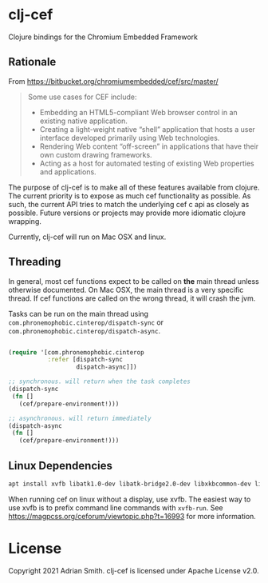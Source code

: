 # clj-cef

Clojure bindings for the Chromium Embedded Framework


## Rationale


From <https://bitbucket.org/chromiumembedded/cef/src/master/>

> Some use cases for CEF include:
> 
>- Embedding an HTML5-compliant Web browser control in an existing native application.
>- Creating a light-weight native “shell” application that hosts a user interface developed primarily using Web technologies.
>- Rendering Web content “off-screen” in applications that have their own custom drawing frameworks.
>- Acting as a host for automated testing of existing Web properties and applications.

The purpose of clj-cef is to make all of these features available from clojure. The current priority is to expose as much cef functionality as possible. As such, the current API tries to match the underlying cef c api as closely as possible. Future versions or projects may provide more idiomatic clojure wrapping.


Currently, clj-cef will run on Mac OSX and linux.

## Threading

In general, most cef functions expect to be called on **the** main thread unless otherwise documented. On Mac OSX, the main thread is a very specific thread. If cef functions are called on the wrong thread, it will crash the jvm.

Tasks can be run on the main thread using `com.phronemophobic.cinterop/dispatch-sync` or `com.phronemophobic.cinterop/dispatch-async`.

```clojure

(require '[com.phronemophobic.cinterop
           :refer [dispatch-sync
                   dispatch-async]])

;; synchronous. will return when the task completes
(dispatch-sync
 (fn []
   (cef/prepare-environment!)))

;; asynchronous. will return immediately
(dispatch-async
 (fn []
   (cef/prepare-environment!)))
```

## Linux Dependencies

```sh
apt install xvfb libatk1.0-dev libatk-bridge2.0-dev libxkbcommon-dev libxcomposite-dev libxrandr-dev libgbm-dev libxdamage-dev
```

When running cef on linux without a display, use xvfb. The easiest way to use xvfb is to prefix command line commands with `xvfb-run`. See https://magpcss.org/ceforum/viewtopic.php?t=16993 for more information. 


# License

Copyright 2021 Adrian Smith. clj-cef is licensed under Apache License v2.0.
